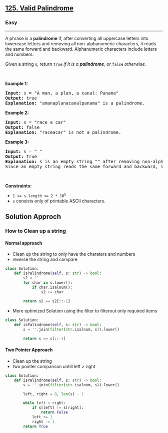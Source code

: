 <h2><a href="https://leetcode.com/problems/valid-palindrome/">125. Valid Palindrome</a></h2><h3>Easy</h3><hr><p>A phrase is a <strong>palindrome</strong> if, after converting all uppercase letters into lowercase letters and removing all non-alphanumeric characters, it reads the same forward and backward. Alphanumeric characters include letters and numbers.</p>

<p>Given a string <code>s</code>, return <code>true</code><em> if it is a <strong>palindrome</strong>, or </em><code>false</code><em> otherwise</em>.</p>

<p>&nbsp;</p>
<p><strong class="example">Example 1:</strong></p>

<pre>
<strong>Input:</strong> s = &quot;A man, a plan, a canal: Panama&quot;
<strong>Output:</strong> true
<strong>Explanation:</strong> &quot;amanaplanacanalpanama&quot; is a palindrome.
</pre>

<p><strong class="example">Example 2:</strong></p>

<pre>
<strong>Input:</strong> s = &quot;race a car&quot;
<strong>Output:</strong> false
<strong>Explanation:</strong> &quot;raceacar&quot; is not a palindrome.
</pre>

<p><strong class="example">Example 3:</strong></p>

<pre>
<strong>Input:</strong> s = &quot; &quot;
<strong>Output:</strong> true
<strong>Explanation:</strong> s is an empty string &quot;&quot; after removing non-alphanumeric characters.
Since an empty string reads the same forward and backward, it is a palindrome.
</pre>

<p>&nbsp;</p>
<p><strong>Constraints:</strong></p>

<ul>
	<li><code>1 &lt;= s.length &lt;= 2 * 10<sup>5</sup></code></li>
	<li><code>s</code> consists only of printable ASCII characters.</li>
</ul>

## Solution Approch 

### How to Clean up a string

#### Normal approach 
- Clean up the string to only have the charaters and numbers 
- reverse the string and compare 

```python
class Solution:
    def isPalindrome(self, s: str) -> bool:
        s2 = ""
        for char in s.lower():
            if char.isalnum():
                s2 += char
        
        return s2 == s2[::-1]
```
- More optimized Solution using the filter to filterout only required items 

```python
class Solution:
    def isPalindrome(self, s: str) -> bool:
        s = ''.join(filter(str.isalnum, s)).lower()

        return s == s[::-1]
```

#### Two Pointer Approach 
- Clean up the string 
- two pointer comparison untill left > right 

```python
class Solution:
    def isPalindrome(self, s: str) -> bool:
        s = ''.join(filter(str.isalnum, s)).lower()

        left, right = 0, len(s) - 1

        while left < right:
            if s[left] != s[right]:
                return False  
            left += 1
            right -= 1  
        return True
```

